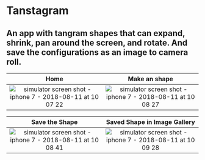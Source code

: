 # Tanstagram

## An app with tangram shapes that can expand, shrink, pan around the screen, and rotate. And save the configurations as an image to camera roll.

Home             |  Make an shape 
:-------------------------:|:-------------------------:
![simulator screen shot - iphone 7 - 2018-08-11 at 10 07 22](https://user-images.githubusercontent.com/15088180/43988233-db5b361c-9d4e-11e8-8522-d8815caf8a20.png) | ![simulator screen shot - iphone 7 - 2018-08-11 at 10 08 27](https://user-images.githubusercontent.com/15088180/43988234-df497e96-9d4e-11e8-9d00-620528e58dc4.png)

Save the Shape | Saved Shape in Image Gallery
:-------------------------:|:-------------------------:
![simulator screen shot - iphone 7 - 2018-08-11 at 10 08 41](https://user-images.githubusercontent.com/15088180/43988236-e29400c6-9d4e-11e8-8c24-1e1076011a36.png) | ![simulator screen shot - iphone 7 - 2018-08-11 at 10 09 28](https://user-images.githubusercontent.com/15088180/43988238-e494e688-9d4e-11e8-9f7f-4ec8eef5e9ab.png)

